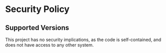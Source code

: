 # Security Policy

## Supported Versions

This project has no security implications, as the code is self-contained, and does not have access to any other system.
